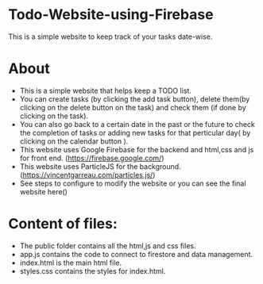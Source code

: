 # Todo-Website-using-Firebase
This is a simple website to keep track of your tasks date-wise.

# About
- This is a simple website that helps keep a TODO list.
- You can create tasks (by clicking the add task button), delete them(by clicking on the delete button on the task) and check them (if done by clicking on the task).
- You can also go back to a certain date in the past or the future to check the completion of tasks or adding new tasks for that perticular day( by clicking on the calendar button ). 
- This website uses Google Firebase for the backend and html,css and js for front end. (https://firebase.google.com/)
- This website uses ParticleJS for the background. (https://vincentgarreau.com/particles.js/)
- See steps to configure to modify the website or you can see the final website here()

# Content of files:
- The public folder contains all the html,js and css files.
- app.js contains the code to connect to firestore and data management.
- index.html is the main html file.
- styles.css contains the styles for index.html.


